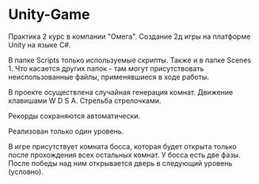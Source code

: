 # Unity-Game
Практика 2 курс в компании "Омега". Создание 2д игры на платформе Unity на языке C#.

В папке Scripts только используемые скрипты. Также и в папке Scenes 1. 
Что касается других папок - там могут присутствовать неиспользованные файлы, применявшиеся в ходе работы.

В проекте осуществлена случайная генерация комнат. Движение клавишами W D S A. Стрельба стрелочками.

Рекорды сохраняются автоматически.

Реализован только один уровень.

В игре присутствует комната босса, которая будет открыта только после прохождения всех остальных комнат. У босса есть две фазы. 
После победы над ним открывается дверь в следующий уровень (условно).
